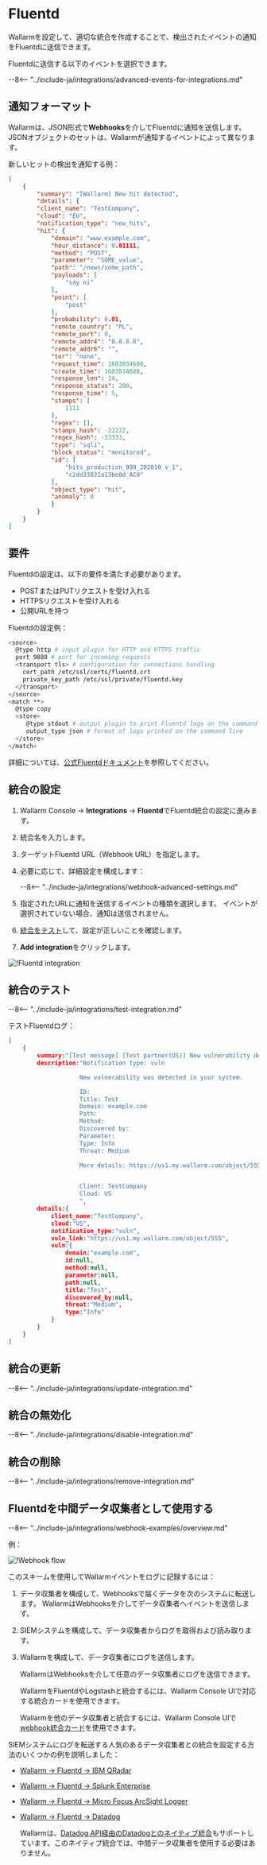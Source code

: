 # Fluentd

Wallarmを設定して、適切な統合を作成することで、検出されたイベントの通知をFluentdに送信できます。

Fluentdに送信する以下のイベントを選択できます。

--8<-- "../include-ja/integrations/advanced-events-for-integrations.md"

## 通知フォーマット

Wallarmは、JSON形式で**Webhooks**を介してFluentdに通知を送信します。 JSONオブジェクトのセットは、Wallarmが通知するイベントによって異なります。

新しいヒットの検出を通知する例：

```json
[
    {
        "summary": "[Wallarm] New hit detected",
        "details": {
        "client_name": "TestCompany",
        "cloud": "EU",
        "notification_type": "new_hits",
        "hit": {
            "domain": "www.example.com",
            "heur_distance": 0.01111,
            "method": "POST",
            "parameter": "SOME_value",
            "path": "/news/some_path",
            "payloads": [
                "say ni"
            ],
            "point": [
                "post"
            ],
            "probability": 0.01,
            "remote_country": "PL",
            "remote_port": 0,
            "remote_addr4": "8.8.8.8",
            "remote_addr6": "",
            "tor": "none",
            "request_time": 1603834606,
            "create_time": 1603834608,
            "response_len": 14,
            "response_status": 200,
            "response_time": 5,
            "stamps": [
                1111
            ],
            "regex": [],
            "stamps_hash": -22222,
            "regex_hash": -33333,
            "type": "sqli",
            "block_status": "monitored",
            "id": [
                "hits_production_999_202010_v_1",
                "c2dd33831a13be0d_AC9"
            ],
            "object_type": "hit",
            "anomaly": 0
            }
        }
    }
]
```

## 要件

Fluentdの設定は、以下の要件を満たす必要があります。

* POSTまたはPUTリクエストを受け入れる
* HTTPSリクエストを受け入れる
* 公開URLを持つ

Fluentdの設定例：

```bash linenums="1"
<source>
  @type http # input plugin for HTTP and HTTPS traffic
  port 9880 # port for incoming requests
  <transport tls> # configuration for connections handling
    cert_path /etc/ssl/certs/fluentd.crt
    private_key_path /etc/ssl/private/fluentd.key
  </transport>
</source>
<match **>
  @type copy
  <store>
     @type stdout # output plugin to print Fluentd logs on the command line
     output_type json # format of logs printed on the command line
  </store>
</match>
```

詳細については、[公式Fluentdドキュメント](https://docs.datadoghq.com/integrations/fluentd)を参照してください。

## 統合の設定

1. Wallarm Console → **Integrations** → **Fluentd**でFluentd統合の設定に進みます。
1. 統合名を入力します。
1. ターゲットFluentd URL（Webhook URL）を指定します。
1. 必要に応じて、詳細設定を構成します：

    --8<-- "../include-ja/integrations/webhook-advanced-settings.md"
1. 指定されたURLに通知を送信するイベントの種類を選択します。 イベントが選択されていない場合、通知は送信されません。
1. [統合をテスト](#testing-integration)して、設定が正しいことを確認します。
1. **Add integration**をクリックします。

![!Fluentd integration](../../../images/user-guides/settings/integrations/add-fluentd-integration.png)

## 統合のテスト

--8<-- "../include-ja/integrations/test-integration.md"

テストFluentdログ：

```json
[
    {
        summary:"[Test message] [Test partner(US)] New vulnerability detected",
        description:"Notification type: vuln

                    New vulnerability was detected in your system.

                    ID: 
                    Title: Test
                    Domain: example.com
                    Path: 
                    Method: 
                    Discovered by: 
                    Parameter: 
                    Type: Info
                    Threat: Medium

                    More details: https://us1.my.wallarm.com/object/555


                    Client: TestCompany
                    Cloud: US
                    ",
        details:{
            client_name:"TestCompany",
            cloud:"US",
            notification_type:"vuln",
            vuln_link:"https://us1.my.wallarm.com/object/555",
            vuln:{
                domain:"example.com",
                id:null,
                method:null,
                parameter:null,
                path:null,
                title:"Test",
                discovered_by:null,
                threat:"Medium",
                type:"Info"
            }
        }
    }
]
```

## 統合の更新

--8<-- "../include-ja/integrations/update-integration.md"

## 統合の無効化

--8<-- "../include-ja/integrations/disable-integration.md"

## 統合の削除

--8<-- "../include-ja/integrations/remove-integration.md"

## Fluentdを中間データ収集者として使用する

--8<-- "../include-ja/integrations/webhook-examples/overview.md"

例：

![!Webhook flow](../../../images/user-guides/settings/integrations/webhook-examples/fluentd/qradar-scheme.png)

このスキームを使用してWallarmイベントをログに記録するには：

1. データ収集者を構成して、Webhooksで届くデータを次のシステムに転送します。 WallarmはWebhooksを介してデータ収集者へイベントを送信します。
1. SIEMシステムを構成して、データ収集者からログを取得および読み取ります。
1. Wallarmを構成して、データ収集者にログを送信します。

    WallarmはWebhooksを介して任意のデータ収集者にログを送信できます。

    WallarmをFluentdやLogstashと統合するには、Wallarm Console UIで対応する統合カードを使用できます。

    Wallarmを他のデータ収集者と統合するには、Wallarm Console UIで[webhook統合カード](webhook.md)を使用できます。

SIEMシステムにログを転送する人気のあるデータ収集者との統合を設定する方法のいくつかの例を説明しました：

* [Wallarm → Fluentd → IBM QRadar](webhook-examples/fluentd-qradar.md)
* [Wallarm → Fluentd → Splunk Enterprise](webhook-examples/fluentd-splunk.md)
* [Wallarm → Fluentd → Micro Focus ArcSight Logger](webhook-examples/fluentd-arcsight-logger.md)
* [Wallarm → Fluentd → Datadog](webhook-examples/fluentd-logstash-datadog.md)

    Wallarmは、[Datadog API経由のDatadogとのネイティブ統合](datadog.md)もサポートしています。このネイティブ統合では、中間データ収集者を使用する必要はありません。